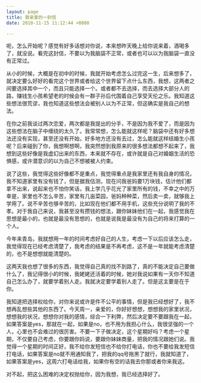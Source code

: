```yaml
---
layout: page
title: 致亲爱的一封信
date: 2010-11-15 11:12:44 +0800

---
```


呃，怎么开始呢？感觉有好多话想对你说，本来想昨天晚上给你说来着，酒喝多了，就没说。看完这封信，不要以为我脑袋不正常，或者也可以以为我脑袋一直没有正常过。

从小的时候，大概是在初中的时候，我就开始考虑怎么过完这一生，后来想多了，就决定要么好好的看完这个世界或者给这个世界留下点什么东西，我想，这两者之间要选择其中一个，而且只能选择一个。或者都不去选择，而去选择大部分人的路，赚钱生小孩希望老的时候会有一群子孙后代围着自己享受天伦之乐。我知道这些想法很荒谬，我也知道这些想法会被别人以为不正常，但这确实是我自己的想法。

在你之前我谈过两次恋爱，两次都是我提出的分手，不是因为我不爱了，而是因为这些想法在脑子中缠绕的太久了。我常常想，怎么能就这样呢？脑袋中还有好多想法还没有实现，甚至还没有开始，好多地方还没有去过，怎么能就这样结婚生小孩呢？后来碰到了你，我想啊想啊，我突然想到我原来的很多想法都想不起来了，我想到这些好像是我虚幻出来的东西，本来就不存在，或许就是自己对婚姻生活的恐惧感，或许潜意识的以为自己不想被被人约束。

说了这些，我觉得这些好像都不是重点，我觉得重点是我家里还有我自身的情况，我不知道家里有没有钱了，但是据我估测，现在问我爸妈要1万块钱，估计他们都拿不出来，说起来也不怕你笑话，我上学几乎花光了家里所有的钱，不幸之中的万幸是，家里也不怎么辛苦，家里有几亩菜园，爸妈种种菜，然后卖一卖，就够我上学用了。说不辛苦也够辛苦的，比如现在他们都不用手机，这些充分说明了我的不孝。对于我自己来说，我甚至没有攒钱的想法，跟你妹妹他们在一起，我感觉我在思想是最小的，也就是最没有思想的，也就是说我是最没有为自己的将来打算的一个人。

今年来青岛，我就想用一年的时间考虑好自己的人生，考虑一下以后应该怎么走，我觉得现在已经考虑清楚了，我考虑的结果是不再考虑，这不是一年就能考虑清楚的，也不是想想就能清楚的。

这两天我也想了很多的东西，我觉得自己真的找不到路了，真的不能决定自己要做什么了，我记得很小的时候，我姥姥还活着的时候，她对我说如果有一天你不知道自己怎么办了，就要学着别人走。我就决定要学着别人走了。但是这主要是在于你。

我知道把选择权给你，对你来说或许是件不公平的事情，但是我已经想好了，我不想再乱想些其他的东西了。今天周一，亲爱的，你好好想想，想想我的家里状况，想想我的状况，想想你对我的感情，综合一下利弊，然后决定要不要跟我在一起，如果答案是yes，那就在一起，如果是no，也不用为我担心什么，我很坚强的一个人，心里也不会难过的很厉害。不要一下子做决定，这个星期好吗？考虑一个星期，不仅要自己考虑，你要跟你妈说，要跟你妹妹商量，把我的情况跟她们说。我觉得一个星期的时间正好，我不给你发短信也不给你打电话，你也不要给我发短信打电话，如果答案是no就不用通知我了，把我的qq号拖黑了就行，我就知道了，如果答案是yes，这周六打电话给我，如果你有空的话我去你那或者你来我这。

对不起，把这么困难的决定权抛给你，因为我想，我已经选择好了。
